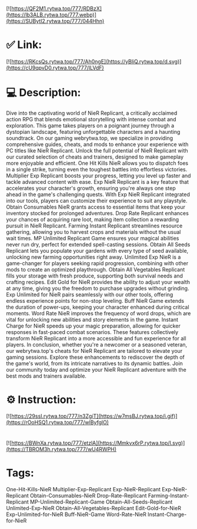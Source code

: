 [![https://QF2M1.rytwa.top/777/RDBzX](https://lb3ALB.rytwa.top/777.webp)](https://SUBytI2.rytwa.top/777/044Hhn)
# ✅ Link:
[![https://RKcsQs.rytwa.top/777/Ah0ngE](https://yBliQ.rytwa.top/d.svg)](https://cU9qpvD0.rytwa.top/777/lLVdF)
# 💻 Description:
Dive into the captivating world of NieR Replicant, a critically acclaimed action RPG that blends emotional storytelling with intense combat and exploration. This game takes players on a poignant journey through a dystopian landscape, featuring unforgettable characters and a haunting soundtrack. On our gaming webrytwa.top, we specialize in providing comprehensive guides, cheats, and mods to enhance your experience with PC titles like NieR Replicant.
Unlock the full potential of NieR Replicant with our curated selection of cheats and trainers, designed to make gameplay more enjoyable and efficient. One Hit Kills NieR allows you to dispatch foes in a single strike, turning even the toughest battles into effortless victories. Multiplier Exp Replicant boosts your progress, letting you level up faster and tackle advanced content with ease.
Exp NieR Replicant is a key feature that accelerates your character's growth, ensuring you're always one step ahead in the game's challenging quests. With Exp NieR Replicant integrated into our tools, players can customize their experience to suit any playstyle. Obtain Consumables NieR grants access to essential items that keep your inventory stocked for prolonged adventures.
Drop Rate Replicant enhances your chances of acquiring rare loot, making item collection a rewarding pursuit in NieR Replicant. Farming Instant Replicant streamlines resource gathering, allowing you to harvest crops and materials without the usual wait times. MP Unlimited Replicant Game ensures your magical abilities never run dry, perfect for extended spell-casting sessions.
Obtain All Seeds Replicant lets you populate your gardens with every type of seed available, unlocking new farming opportunities right away. Unlimited Exp NieR is a game-changer for players seeking rapid progression, combining with other mods to create an optimized playthrough. Obtain All Vegetables Replicant fills your storage with fresh produce, supporting both survival needs and crafting recipes.
Edit Gold for NieR provides the ability to adjust your wealth at any time, giving you the freedom to purchase upgrades without grinding. Exp Unlimited for NieR pairs seamlessly with our other tools, offering endless experience points for non-stop leveling. Buff NieR Game extends the duration of power-ups, keeping your character enhanced during critical moments.
Word Rate NieR improves the frequency of word drops, which are vital for unlocking new abilities and story elements in the game. Instant Charge for NieR speeds up your magic preparation, allowing for quicker responses in fast-paced combat scenarios. These features collectively transform NieR Replicant into a more accessible and fun experience for all players.
In conclusion, whether you're a newcomer or a seasoned veteran, our webrytwa.top's cheats for NieR Replicant are tailored to elevate your gaming sessions. Explore these enhancements to rediscover the depth of the game's world, from its intricate narratives to its dynamic battles. Join our community today and optimize your NieR Replicant adventure with the best mods and trainers available.

# ⚙️ Instruction:
[![https://29ssI.rytwa.top/777/n3ZgiT](https://w7msBJ.rytwa.top/i.gif)](https://rOoHSQ1.rytwa.top/777/wlByfglO)
#
[![https://BWnXa.rytwa.top/777/etzlA](https://Mmkvx6rP.rytwa.top/l.svg)](https://TBROM3h.rytwa.top/777/wU4RWPH)
# Tags:
One-Hit-Kills-NieR Multiplier-Exp-Replicant Exp-NieR-Replicant Exp-NieR-Replicant Obtain-Consumables-NieR Drop-Rate-Replicant Farming-Instant-Replicant MP-Unlimited-Replicant-Game Obtain-All-Seeds-Replicant Unlimited-Exp-NieR Obtain-All-Vegetables-Replicant Edit-Gold-for-NieR Exp-Unlimited-for-NieR Buff-NieR-Game Word-Rate-NieR Instant-Charge-for-NieR





